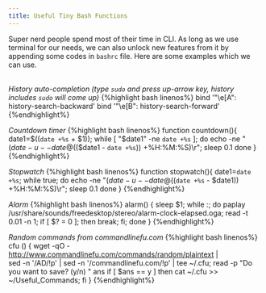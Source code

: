 ```yaml
---
title: Useful Tiny Bash Functions
---
```

Super nerd people spend most of their time in CLI. As long as we use terminal for our needs, we can also unlock new features from it by appending some codes in `bashrc` file. Here are some examples which we can use.  
&nbsp;

*History auto-completion (type `sudo` and press up-arrow key, history includes `sudo` will come up)*
{%highlight bash linenos%}
bind '"\e[A": history-search-backward'
bind '"\e[B": history-search-forward'
{%endhighlight%}

*Countdown timer*
{%highlight bash linenos%}
function countdown(){
  date1=$((`date +%s` + $1)); 
  while [ "$date1" -ne `date +%s` ]; do 
  echo -ne "$(date -u --date @$(($date1 - `date +%s`)) +%H:%M:%S)\r";
  sleep 0.1
  done
}
{%endhighlight%}

*Stopwatch*
{%highlight bash linenos%}
function stopwatch(){
  date1=`date +%s`; 
  while true; do 
  echo -ne "$(date -u --date @$((`date +%s` - $date1)) +%H:%M:%S)\r"; 
  sleep 0.1
  done
}
{%endhighlight%}

*Alarm*
{%highlight bash linenos%}
alarm() {
sleep $1; 
while :; 
  do paplay /usr/share/sounds/freedesktop/stereo/alarm-clock-elapsed.oga; 
  read -t 0.01 -n 1; 
  if [ $? = 0 ]; then 
  break; 
  fi; 
  done
}
{%endhighlight%}

*Random commands from commandlinefu.com*
{%highlight bash linenos%}
cfu () { 
  wget -qO - http://www.commandlinefu.com/commands/random/plaintext | \
  sed -n '/AD/!p' | sed -n '/commandlinefu.com/!p' | tee ~/.cfu; 
  read -p "Do you want to save? (y/n) " ans
  if [ $ans == y ]
    then
    cat ~/.cfu >> ~/Useful_Commands;
  fi
}
{%endhighlight%}
